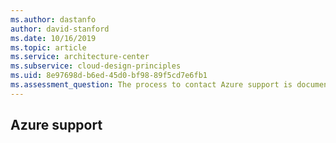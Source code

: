 ```yaml
---
ms.author: dastanfo
author: david-stanford
ms.date: 10/16/2019
ms.topic: article
ms.service: architecture-center
ms.subservice: cloud-design-principles
ms.uid: 8e97698d-b6ed-45d0-bf98-89f5cd7e6fb1
ms.assessment_question: The process to contact Azure support is documented and understood
---
```

## Azure support


